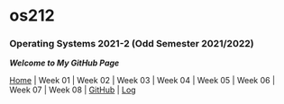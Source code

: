 # os212
### Operating Systems 2021-2 (Odd Semester 2021/2022)

***Welcome to My GitHub Page***

[Home](https://ardanisar.github.io/os212/) | Week 01 | Week 02 | Week 03 | Week 04 | Week 05 | Week 06 | Week 07 | Week 08 | [GitHub](https://github.com/ardanisar) | [Log](https://ardanisar.github.io/os212/TXT/mylog.txt)
